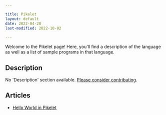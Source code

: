 ```yaml
---

title: Pikelet
layout: default
date: 2022-04-28
last-modified: 2022-10-02

---
```


Welcome to the Pikelet page! Here, you'll find a description of the language as well as a list of sample programs in that language.

## Description

No 'Description' section available. [Please consider contributing](https://github.com/TheRenegadeCoder/sample-programs-website).

## Articles

- [Hello World in Pikelet](https://sampleprograms.io/projects/hello-world/pikelet)